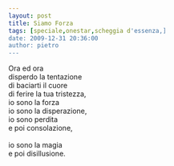 ```yaml
---
layout: post
title: Siamo Forza
tags: [speciale,onestar,scheggia d'essenza,]
date: 2009-12-31 20:36:00
author: pietro
---
```

Ora ed ora<br/>disperdo la tentazione<br/>di baciarti il cuore<br/>di ferire la tua tristezza,<br/>io sono la forza<br/>io sono la disperazione,<br/>io sono perdita<br/>e poi consolazione,<br/><br/>io sono la magia<br/>e poi disillusione.
